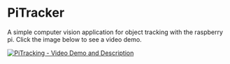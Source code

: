 # PiTracker
A simple computer vision application for object tracking with the raspberry pi. Click the image below to see a video demo.

[![PiTracking - Video Demo and Description](http://img.youtube.com/vi/w-tN5q44wZQ/0.jpg)](https://youtu.be/w-tN5q44wZQ "PiTracking - Video Demo and Description")
